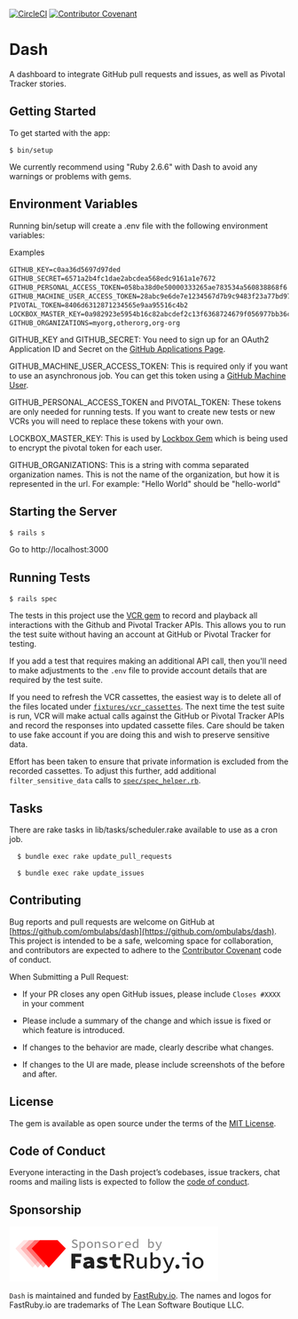 [![CircleCI](https://circleci.com/gh/ombulabs/dash/tree/master.svg?style=svg&circle-token=aa41e55b03a167988f14667d78d1d7c0183f2656)](https://circleci.com/gh/ombulabs/dash/tree/master)  [![Contributor Covenant](https://img.shields.io/badge/Contributor%20Covenant-v2.0%20adopted-ff69b4.svg)](https://github.com/fastruby/dash/blob/main/CODE_OF_CONDUCT.md)

# Dash

A dashboard to integrate GitHub pull requests and issues, as well as  Pivotal Tracker stories.

## Getting Started

To get started with the app:
```
$ bin/setup
```

We currently recommend using "Ruby 2.6.6" with Dash to avoid any warnings or problems with gems.

## Environment Variables

Running bin/setup will create a .env file with the following environment variables:

Examples
```
GITHUB_KEY=c0aa36d5697d97ded
GITHUB_SECRET=6571a2b4fc1dae2abcdea568edc9161a1e7672
GITHUB_PERSONAL_ACCESS_TOKEN=058ba38d0e50000333265ae783534a560838868f6
GITHUB_MACHINE_USER_ACCESS_TOKEN=28abc9e6de7e1234567d7b9c9483f23a77bd9758
PIVOTAL_TOKEN=8406d6312871234565e9aa95516c4b2
LOCKBOX_MASTER_KEY=0a982923e5954b16c82abcdef2c13f6368724679f056977bb36c594ead211
GITHUB_ORGANIZATIONS=myorg,otherorg,org-org
```
GITHUB_KEY and GITHUB_SECRET:
You need to sign up for an OAuth2 Application ID and Secret on the [GitHub Applications Page](https://github.com/settings/applications).

GITHUB_MACHINE_USER_ACCESS_TOKEN:
This is required only if you want to use an asynchronous job.
You can get this token using a [GitHub Machine User](https://developer.github.com/v3/guides/managing-deploy-keys/#machine-users).

GITHUB_PERSONAL_ACCESS_TOKEN and PIVOTAL_TOKEN:
These tokens are only needed for running tests. If you want to create new tests or new VCRs you will need to replace these tokens with your own.

LOCKBOX_MASTER_KEY:
This is used by [Lockbox Gem](https://github.com/ankane/lockbox#key-generation) which is being used to encrypt the pivotal token for each user.

GITHUB_ORGANIZATIONS:
This is a string with comma separated organization names. This is not the name of the organization, but how it is represented in the url.
For example: "Hello World" should be "hello-world"

## Starting the Server
```
$ rails s
```
Go to http://localhost:3000

## Running Tests
```
$ rails spec
```
The tests in this project use the [VCR gem](https://github.com/vcr/vcr) to record and playback all interactions with the Github and Pivotal Tracker APIs. This allows you to run the test suite without having an account at GitHub or Pivotal Tracker for testing.

If you add a test that requires making an additional API call, then you'll need to make adjustments to the `.env` file to provide account details that are required by the test suite.

If you need to refresh the VCR cassettes, the easiest way is to delete all of the files located under [`fixtures/vcr_cassettes`](fixtures/vcr_cassettes). The next time the test suite is run, VCR will make actual calls against the GitHub or Pivotal Tracker APIs and record the responses into updated cassette files. Care should be taken to use fake account if you are doing this and wish to preserve sensitive data.

Effort has been taken to ensure that private information is excluded from the recorded cassettes. To adjust this further, add additional `filter_sensitive_data` calls to [`spec/spec_helper.rb`](spec/spec_helper.rb).

## Tasks

  There are rake tasks in lib/tasks/scheduler.rake available to use as a cron job.
```
  $ bundle exec rake update_pull_requests
```
```
  $ bundle exec rake update_issues
```
  ## Contributing

  Bug reports and pull requests are welcome on GitHub at [https://github.com/ombulabs/dash](https://github.com/ombulabs/dash). This project is intended to be a safe, welcoming space for collaboration, and contributors are expected to adhere to the [Contributor Covenant](http://contributor-covenant.org) code of conduct.


  When Submitting a Pull Request:

  * If your PR closes any open GitHub issues, please include `Closes #XXXX` in your comment

  * Please include a summary of the change and which issue is fixed or which feature is introduced.

  * If changes to the behavior are made, clearly describe what changes.

  * If changes to the UI are made, please include screenshots of the before and after.

  ## License

  The gem is available as open source under the terms of the [MIT License](https://opensource.org/licenses/MIT).

  ## Code of Conduct

  Everyone interacting in the Dash project’s codebases, issue trackers, chat rooms and mailing lists is expected to follow the [code of conduct](https://github.com/fastruby/dash/blob/main/CODE_OF_CONDUCT.md).

  ## Sponsorship

![FastRuby.io | Rails Upgrade Services](app/assets/images/fastruby-logo.png)


`Dash` is maintained and funded by [FastRuby.io](https://fastruby.io). The names and logos for FastRuby.io are trademarks of The Lean Software Boutique LLC.

